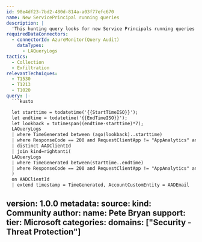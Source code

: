 ```yaml
---
id: 98e4df23-7bd2-480d-814a-a03f77efc670
name: New ServicePrincipal running queries
description: |
  'This hunting query looks for new Service Principals running queries that have not previously been seen running queries.'
requiredDataConnectors:
  - connectorId: AzureMonitor(Query Audit)
    dataTypes:
      - LAQueryLogs
tactics:
  - Collection
  - Exfiltration
relevantTechniques:
  - T1530
  - T1213
  - T1020
query: |-
  ```kusto

  let starttime = todatetime('{{StartTimeISO}}');
  let endtime = todatetime('{{EndTimeISO}}');
  let lookback = totimespan((endtime-starttime)*7);
  LAQueryLogs
  | where TimeGenerated between (ago(lookback)..starttime)
  | where ResponseCode == 200 and RequestClientApp != "AppAnalytics" and AADEmail !contains "@"
  | distinct AADClientId
  | join kind=rightanti(
  LAQueryLogs
  | where TimeGenerated between(starttime..endtime)
  | where ResponseCode == 200 and RequestClientApp != "AppAnalytics" and AADEmail !contains "@"
  )
  on AADClientId
  | extend timestamp = TimeGenerated, AccountCustomEntity = AADEmail
  ```
version: 1.0.0
metadata:
  source:
    kind: Community
  author:
    name: Pete Bryan
  support:
    tier: Microsoft
  categories:
    domains: ["Security - Threat Protection"]
---
```


